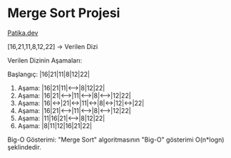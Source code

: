 # Merge Sort Projesi
[Patika.dev](https://www.patika.dev/tr)

[16,21,11,8,12,22] -> Verilen Dizi

Verilen Dizinin Aşamaları:

Başlangıç: |16|21|11|8|12|22| 
  1. Aşama:  |16|21|11|<-->|8|12|22|
  2. Aşama:  |16|21|<-->|11|<-->|8|<-->|12|22|
  3. Aşama:  |16|<->|21|<->|11|<->|8|<->|12|<->|22|
  4. Aşama:  |16|21|<-->|11|<-->|8|<-->|12|22|
  5. Aşama:  |11|16|21|<-->|8|12|22|
  6. Aşama:  |8|11|12|16|21|22|


Big-O Gösterimi: "Merge Sort" algoritmasının "Big-O" gösterimi O(n*logn) şeklindedir.
